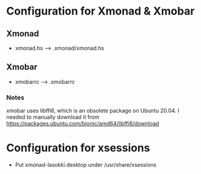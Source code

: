 # Configuration for Xmonad & Xmobar

## Xmonad

- xmonad.hs --> .xmonad/xmonad.hs

## Xmobar

- xmobarrc --> .xmobarrc

### Notes
xmobar uses libffi6, which is an obsolete package on Ubuntu 20.04. I needed to manually download it from https://packages.ubuntu.com/bionic/amd64/libffi6/download

# Configuration for xsessions
- Put xmonad-lasokki.desktop under /usr/share/xsessions
